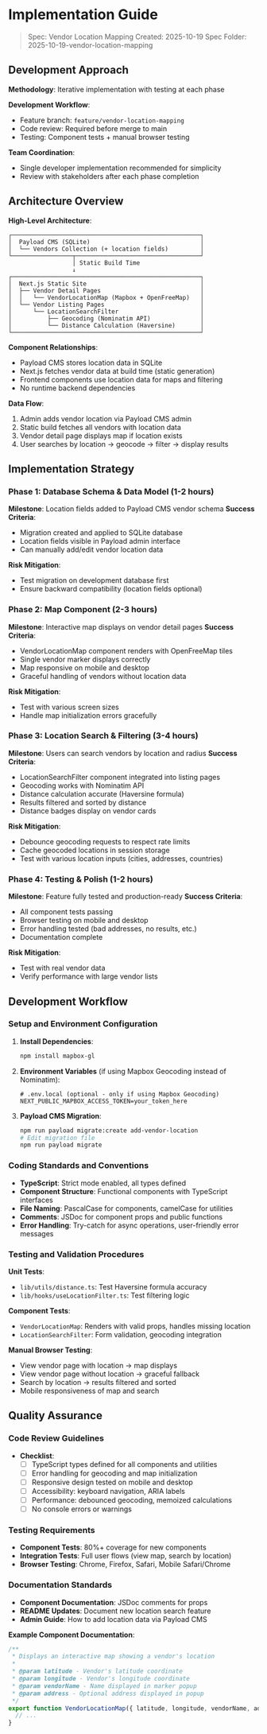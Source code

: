 # Implementation Guide

> Spec: Vendor Location Mapping
> Created: 2025-10-19
> Spec Folder: 2025-10-19-vendor-location-mapping

## Development Approach

**Methodology**: Iterative implementation with testing at each phase

**Development Workflow**:
- Feature branch: `feature/vendor-location-mapping`
- Code review: Required before merge to main
- Testing: Component tests + manual browser testing

**Team Coordination**:
- Single developer implementation recommended for simplicity
- Review with stakeholders after each phase completion

## Architecture Overview

**High-Level Architecture**:

```
┌─────────────────────────────────────────────────────┐
│  Payload CMS (SQLite)                               │
│  └── Vendors Collection (+ location fields)         │
└─────────────────┬───────────────────────────────────┘
                  │ Static Build Time
                  ↓
┌─────────────────────────────────────────────────────┐
│  Next.js Static Site                                │
│  ├── Vendor Detail Pages                            │
│  │   └── VendorLocationMap (Mapbox + OpenFreeMap)   │
│  └── Vendor Listing Pages                           │
│      └── LocationSearchFilter                       │
│          ├── Geocoding (Nominatim API)              │
│          └── Distance Calculation (Haversine)       │
└─────────────────────────────────────────────────────┘
```

**Component Relationships**:
- Payload CMS stores location data in SQLite
- Next.js fetches vendor data at build time (static generation)
- Frontend components use location data for maps and filtering
- No runtime backend dependencies

**Data Flow**:
1. Admin adds vendor location via Payload CMS admin
2. Static build fetches all vendors with location data
3. Vendor detail page displays map if location exists
4. User searches by location → geocode → filter → display results

## Implementation Strategy

### Phase 1: Database Schema & Data Model (1-2 hours)
**Milestone**: Location fields added to Payload CMS vendor schema
**Success Criteria**:
- Migration created and applied to SQLite database
- Location fields visible in Payload admin interface
- Can manually add/edit vendor location data

**Risk Mitigation**:
- Test migration on development database first
- Ensure backward compatibility (location fields optional)

### Phase 2: Map Component (2-3 hours)
**Milestone**: Interactive map displays on vendor detail pages
**Success Criteria**:
- VendorLocationMap component renders with OpenFreeMap tiles
- Single vendor marker displays correctly
- Map responsive on mobile and desktop
- Graceful handling of vendors without location data

**Risk Mitigation**:
- Test with various screen sizes
- Handle map initialization errors gracefully

### Phase 3: Location Search & Filtering (3-4 hours)
**Milestone**: Users can search vendors by location and radius
**Success Criteria**:
- LocationSearchFilter component integrated into listing pages
- Geocoding works with Nominatim API
- Distance calculation accurate (Haversine formula)
- Results filtered and sorted by distance
- Distance badges display on vendor cards

**Risk Mitigation**:
- Debounce geocoding requests to respect rate limits
- Cache geocoded locations in session storage
- Test with various location inputs (cities, addresses, countries)

### Phase 4: Testing & Polish (1-2 hours)
**Milestone**: Feature fully tested and production-ready
**Success Criteria**:
- All component tests passing
- Browser testing on mobile and desktop
- Error handling tested (bad addresses, no results, etc.)
- Documentation complete

**Risk Mitigation**:
- Test with real vendor data
- Verify performance with large vendor lists

## Development Workflow

### Setup and Environment Configuration

1. **Install Dependencies**:
   ```bash
   npm install mapbox-gl
   ```

2. **Environment Variables** (if using Mapbox Geocoding instead of Nominatim):
   ```env
   # .env.local (optional - only if using Mapbox Geocoding)
   NEXT_PUBLIC_MAPBOX_ACCESS_TOKEN=your_token_here
   ```

3. **Payload CMS Migration**:
   ```bash
   npm run payload migrate:create add-vendor-location
   # Edit migration file
   npm run payload migrate
   ```

### Coding Standards and Conventions

- **TypeScript**: Strict mode enabled, all types defined
- **Component Structure**: Functional components with TypeScript interfaces
- **File Naming**: PascalCase for components, camelCase for utilities
- **Comments**: JSDoc for component props and public functions
- **Error Handling**: Try-catch for async operations, user-friendly error messages

### Testing and Validation Procedures

**Unit Tests**:
- `lib/utils/distance.ts`: Test Haversine formula accuracy
- `lib/hooks/useLocationFilter.ts`: Test filtering logic

**Component Tests**:
- `VendorLocationMap`: Renders with valid props, handles missing location
- `LocationSearchFilter`: Form validation, geocoding integration

**Manual Browser Testing**:
- View vendor page with location → map displays
- View vendor page without location → graceful fallback
- Search by location → results filtered and sorted
- Mobile responsiveness of map and search

## Quality Assurance

### Code Review Guidelines

- **Checklist**:
  - [ ] TypeScript types defined for all components and utilities
  - [ ] Error handling for geocoding and map initialization
  - [ ] Responsive design tested on mobile and desktop
  - [ ] Accessibility: keyboard navigation, ARIA labels
  - [ ] Performance: debounced geocoding, memoized calculations
  - [ ] No console errors or warnings

### Testing Requirements

- **Component Tests**: 80%+ coverage for new components
- **Integration Tests**: Full user flows (view map, search by location)
- **Browser Testing**: Chrome, Firefox, Safari, Mobile Safari/Chrome

### Documentation Standards

- **Component Documentation**: JSDoc comments for props
- **README Updates**: Document new location search feature
- **Admin Guide**: How to add location data via Payload CMS

**Example Component Documentation**:
```typescript
/**
 * Displays an interactive map showing a vendor's location
 *
 * @param latitude - Vendor's latitude coordinate
 * @param longitude - Vendor's longitude coordinate
 * @param vendorName - Name displayed in marker popup
 * @param address - Optional address displayed in popup
 */
export function VendorLocationMap({ latitude, longitude, vendorName, address }: VendorLocationMapProps) {
  // ...
}
```
